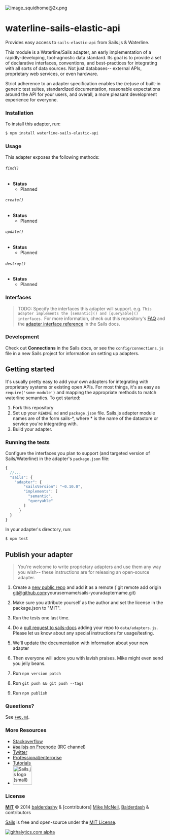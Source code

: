 ![image_squidhome@2x.png](http://i.imgur.com/RIvu9.png)

# waterline-sails-elastic-api

Provides easy access to `sails-elastic-api` from Sails.js & Waterline.

This module is a Waterline/Sails adapter, an early implementation of a rapidly-developing, tool-agnostic data standard.  Its goal is to provide a set of declarative interfaces, conventions, and best-practices for integrating with all sorts of data sources.  Not just databases-- external APIs, proprietary web services, or even hardware.

Strict adherence to an adapter specification enables the (re)use of built-in generic test suites, standardized documentation, reasonable expectations around the API for your users, and overall, a more pleasant development experience for everyone.


### Installation

To install this adapter, run:

```sh
$ npm install waterline-sails-elastic-api
```




### Usage

This adapter exposes the following methods:

###### `find()`

+ **Status**
  + Planned

###### `create()`

+ **Status**
  + Planned

###### `update()`

+ **Status**
  + Planned

###### `destroy()`

+ **Status**
  + Planned



### Interfaces

>TODO:
>Specify the interfaces this adapter will support.
>e.g. `This adapter implements the [semantic]() and [queryable]() interfaces.`
> For more information, check out this repository's [FAQ](./FAQ.md) and the [adapter interface reference](https://github.com/balderdashy/sails-docs/blob/master/adapter-specification.md) in the Sails docs.


### Development

Check out **Connections** in the Sails docs, or see the `config/connections.js` file in a new Sails project for information on setting up adapters.

## Getting started
It's usually pretty easy to add your own adapters for integrating with proprietary systems or existing open APIs.  For most things, it's as easy as `require('some-module')` and mapping the appropriate methods to match waterline semantics.  To get started:

1. Fork this repository
2. Set up your `README.md` and `package.json` file.  Sails.js adapter module names are of the form sails-*, where * is the name of the datastore or service you're integrating with.
3. Build your adapter.




### Running the tests

Configure the interfaces you plan to support (and targeted version of Sails/Waterline) in the adapter's `package.json` file:

```javascript
{
  //...
  "sails": {
  	"adapter": {
	    "sailsVersion": "~0.10.0",
	    "implements": [
	      "semantic",
	      "queryable"
	    ]
	  }
  }
}
```

In your adapter's directory, run:

```sh
$ npm test
```


## Publish your adapter

> You're welcome to write proprietary adapters and use them any way you wish--
> these instructions are for releasing an open-source adapter.

1. Create a [new public repo](https://github.com/new) and add it as a remote (`git remote add origin git@github.com:yourusername/sails-youradaptername.git)
2. Make sure you attribute yourself as the author and set the license in the package.json to "MIT".
3. Run the tests one last time.
4. Do a [pull request to sails-docs](https://github.com/balderdashy/sails-docs/compare/) adding your repo to `data/adapters.js`.  Please let us know about any special instructions for usage/testing.
5. We'll update the documentation with information about your new adapter
6. Then everyone will adore you with lavish praises.  Mike might even send you jelly beans.

7. Run `npm version patch`
8. Run `git push && git push --tags`
9. Run `npm publish`




### Questions?

See [`FAQ.md`](./FAQ.md).



### More Resources

- [Stackoverflow](http://stackoverflow.com/questions/tagged/sails.js)
- [#sailsjs on Freenode](http://webchat.freenode.net/) (IRC channel)
- [Twitter](https://twitter.com/sailsjs)
- [Professional/enterprise](https://github.com/balderdashy/sails-docs/blob/master/FAQ.md#are-there-professional-support-options)
- [Tutorials](https://github.com/balderdashy/sails-docs/blob/master/FAQ.md#where-do-i-get-help)
- <a href="http://sailsjs.org" target="_blank" title="Node.js framework for building realtime APIs."><img src="https://github-camo.global.ssl.fastly.net/9e49073459ed4e0e2687b80eaf515d87b0da4a6b/687474703a2f2f62616c64657264617368792e6769746875622e696f2f7361696c732f696d616765732f6c6f676f2e706e67" width=60 alt="Sails.js logo (small)"/></a>


### License

**[MIT](./LICENSE)**
&copy; 2014 [balderdashy](http://github.com/balderdashy) & [contributors]
[Mike McNeil](http://michaelmcneil.com), [Balderdash](http://balderdash.co) & contributors

[Sails](http://sailsjs.org) is free and open-source under the [MIT License](http://sails.mit-license.org/).


[![githalytics.com alpha](https://cruel-carlota.pagodabox.com/8acf2fc2ca0aca8a3018e355ad776ed7 "githalytics.com")](http://githalytics.com/balderdashy/waterline-sails-elastic-api/README.md)


